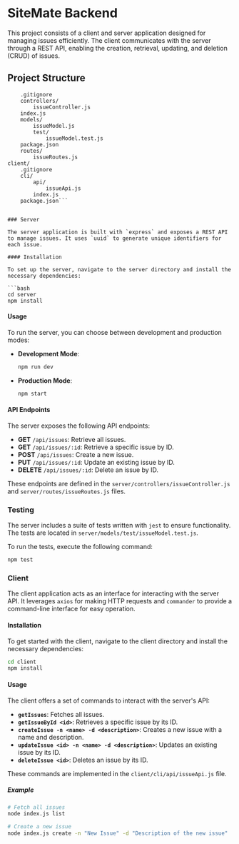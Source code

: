 
# SiteMate Backend

This project consists of a client and server application designed for managing issues efficiently. The client communicates with the server through a REST API, enabling the creation, retrieval, updating, and deletion (CRUD) of issues.

## Project Structure


```server/
    .gitignore
    controllers/
        issueController.js
    index.js
    models/
        issueModel.js
        test/
            issueModel.test.js
    package.json
    routes/
        issueRoutes.js
client/
    .gitignore
    cli/
        api/
            issueApi.js
        index.js
    package.json```


### Server

The server application is built with `express` and exposes a REST API to manage issues. It uses `uuid` to generate unique identifiers for each issue.

#### Installation

To set up the server, navigate to the server directory and install the necessary dependencies:

```bash
cd server
npm install
```

#### Usage

To run the server, you can choose between development and production modes:

- **Development Mode**:

  ```bash
  npm run dev
  ```

- **Production Mode**:

  ```bash
  npm start
  ```

#### API Endpoints

The server exposes the following API endpoints:

- **GET** `/api/issues`: Retrieve all issues.
- **GET** `/api/issues/:id`: Retrieve a specific issue by ID.
- **POST** `/api/issues`: Create a new issue.
- **PUT** `/api/issues/:id`: Update an existing issue by ID.
- **DELETE** `/api/issues/:id`: Delete an issue by ID.

These endpoints are defined in the `server/controllers/issueController.js` and `server/routes/issueRoutes.js` files.

### Testing

The server includes a suite of tests written with `jest` to ensure functionality. The tests are located in `server/models/test/issueModel.test.js`.

To run the tests, execute the following command:

```bash
npm test
```

### Client

The client application acts as an interface for interacting with the server API. It leverages `axios` for making HTTP requests and `commander` to provide a command-line interface for easy operation.

#### Installation

To get started with the client, navigate to the client directory and install the necessary dependencies:

```bash
cd client
npm install
```

#### Usage

The client offers a set of commands to interact with the server's API:

- **`getIssues`**: Fetches all issues.
- **`getIssueById <id>`**: Retrieves a specific issue by its ID.
- **`createIssue -n <name> -d <description>`**: Creates a new issue with a name and description.
- **`updateIssue <id> -n <name> -d <description>`**: Updates an existing issue by its ID.
- **`deleteIssue <id>`**: Deletes an issue by its ID.

These commands are implemented in the `client/cli/api/issueApi.js` file.

##### Example

```bash
# Fetch all issues
node index.js list

# Create a new issue
node index.js create -n "New Issue" -d "Description of the new issue"
```
